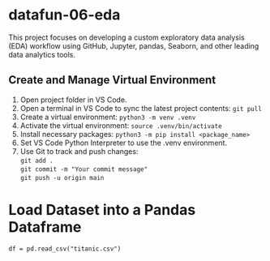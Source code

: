 # datafun-06-eda

This project focuses on developing a custom exploratory data analysis (EDA) workflow using GitHub, Jupyter, pandas, Seaborn, and other leading data analytics tools.

## Create and Manage Virtual Environment

1. Open project folder in VS Code.
2. Open a terminal in VS Code to sync the latest project contents: `git pull` 
3. Create a virtual environment: `python3 -m venv .venv`
4. Activate the virtual environment: `source .venv/bin/activate`
5. Install necessary packages: `python3 -m pip install <package_name>`
6. Set VS Code Python Interpreter to use the .venv environment.
7. Use Git to track and push changes:  
   `git add .`  
   `git commit -m "Your commit message"`  
   `git push -u origin main`

# Load Dataset into a Pandas Dataframe

`df = pd.read_csv("titanic.csv")`